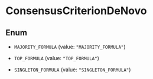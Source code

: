 

# ConsensusCriterionDeNovo

## Enum


* `MAJORITY_FORMULA` (value: `"MAJORITY_FORMULA"`)

* `TOP_FORMULA` (value: `"TOP_FORMULA"`)

* `SINGLETON_FORMULA` (value: `"SINGLETON_FORMULA"`)



